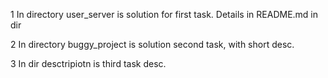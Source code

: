 1 In directory user_server is solution for first task. Details in README.md in dir

2 In directory buggy_project is solution second task, with short desc.

3 In dir desctripiotn is third task desc.
